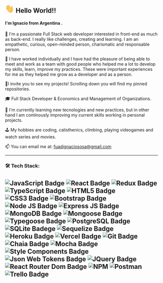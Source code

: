 ## <img src="https://raw.githubusercontent.com/parth-27/parth-27/master/Hi.gif" width="30px"> Hello World!!

#### I'm Ignacio from Argentina .
<div aligh='left'>
         
👾 I'm a passionate Full Stack web developer interested in front-end as much as back-end. I really like challenges, creating and learning. I am an empathetic, curious, open-minded person, charismatic and responsable person.

         
💼 I have worked individually and I have had the pleasure of being able to meet and work as a team with good people who helped me a lot to develop my skills, learn, improve my practices. These were important experiences for me as they helped me grow as a developer and as a person.

📌I invite you to see my projects! Scrolling down you will find my pinned repositories.
         
🎓 Full Stack Developer & Economics and Management of Organizations.
         
🌱 I'm currently learning new tecnologies and new practices, but in other hand I am continously improving my current skills working in personal projects.

🕹 My hobbies are coding, calisthenics, climbing, playing videogames and watch series and movies.

📫 You can email me at: fuadignaciososa@gmail.com
         
</div>

---

### 🛠️ Tech Stack:
![JavaScript Badge](https://img.shields.io/badge/JavaScript-F7DF1E?style=for-the-badge&logo=javascript&logoColor=black)
![React Badge](https://img.shields.io/badge/React-20232A?style=for-the-badge&logo=react&logoColor=61DAFB)
![Redux Badge](https://img.shields.io/badge/Redux-593D88?style=for-the-badge&logo=redux&logoColor=white)
![TypeScript Badge](https://img.shields.io/badge/TypeScript-007ACC?style=for-the-badge&logo=typescript&logoColor=white)
![HTML5 Badge](https://img.shields.io/badge/HTML5-E34F26?style=for-the-badge&logo=html5&logoColor=white)
![CSS3 Badge](https://img.shields.io/badge/CSS3-1572B6?style=for-the-badge&logo=css3&logoColor=white)
![Bootstrap Badge](https://img.shields.io/badge/Bootstrap-563D7C?style=for-the-badge&logo=bootstrap&logoColor=white)
![Node JS Badge](https://img.shields.io/badge/Node.js-43853D?style=for-the-badge&logo=node.js&logoColor=white)
![Express JS Badge](https://img.shields.io/badge/Express.js-404D59?style=for-the-badge)
![MongoDB Badge](https://img.shields.io/badge/MongoDB-4EA94B?style=for-the-badge&logo=mongodb&logoColor=white)
![Mongoose Badge](https://img.shields.io/badge/Mongoose-404D59?style=for-the-badge)
![Typegoose Badge](https://img.shields.io/badge/Typegoose-404D59?style=for-the-badge)
![PostgreSQL Badge](https://img.shields.io/badge/PostgreSQL-316192?style=for-the-badge&logo=postgresql&logoColor=white)
![SQLite Badege](https://img.shields.io/badge/SQLite-07405E?style=for-the-badge&logo=sqlite&logoColor=white)
![Sequelize Badge](https://img.shields.io/badge/sequelize-323330?style=for-the-badge&logo=sequelize&logoColor=blue)
![Heroku Badge](https://img.shields.io/badge/Heroku-430098?style=for-the-badge&logo=heroku&logoColor=white)
![Vercel Badge](https://img.shields.io/badge/Vercel-100000?style=for-the-badge&logo=vercel&logoColor=white)
![Git Badge](https://img.shields.io/badge/GIT-E44C30?style=for-the-badge&logo=git&logoColor=white)
![Chaia Badge](https://img.shields.io/badge/chai.js-323330?style=for-the-badge&logo=chai&logoColor=red)
![Mocha Badge](https://img.shields.io/badge/mocha.js-323330?style=for-the-badge&logo=mocha&logoColor=Brown)
![Style Components Badge](https://img.shields.io/badge/styled--components-DB7093?style=for-the-badge&logo=styled-components&logoColor=white)
![Json Web Tokens Badge](https://img.shields.io/badge/JWT-black?style=for-the-badge&logo=JSON%20web%20tokens)
![JQuery Badge](https://img.shields.io/badge/jQuery-0769AD?style=for-the-badge&logo=jquery&logoColor=white)
![React Router Dom Badge](https://img.shields.io/badge/React_Router-CA4245?style=for-the-badge&logo=react-router&logoColor=white)
![NPM](https://img.shields.io/badge/NPM-%23000000.svg?style=for-the-badge&logo=npm&logoColor=white)
![Postman](https://img.shields.io/badge/Postman-FF6C37?style=for-the-badge&logo=postman&logoColor=white)
![Trello Badge](https://img.shields.io/badge/Trello-0052CC?style=for-the-badge&logo=trello&logoColor=white)   
---   

